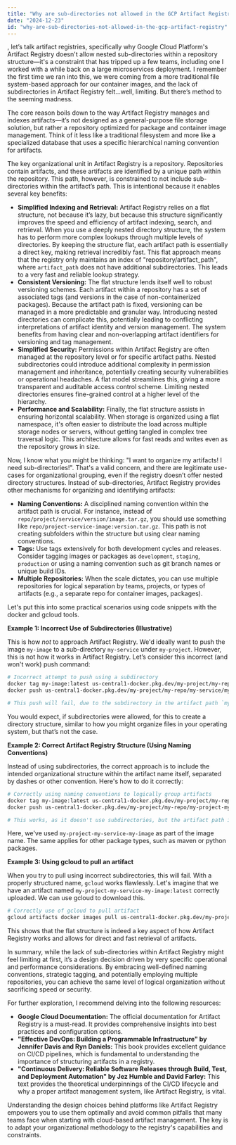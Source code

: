 ```yaml
---
title: "Why are sub-directories not allowed in the GCP Artifact Registry?"
date: "2024-12-23"
id: "why-are-sub-directories-not-allowed-in-the-gcp-artifact-registry"
---
```


, let’s talk artifact registries, specifically why Google Cloud Platform's Artifact Registry doesn't allow nested sub-directories within a repository structure—it's a constraint that has tripped up a few teams, including one I worked with a while back on a large microservices deployment. I remember the first time we ran into this, we were coming from a more traditional file system-based approach for our container images, and the lack of subdirectories in Artifact Registry felt…well, limiting. But there’s method to the seeming madness.

The core reason boils down to the way Artifact Registry manages and indexes artifacts—it’s not designed as a general-purpose file storage solution, but rather a repository optimized for package and container image management. Think of it less like a traditional filesystem and more like a specialized database that uses a specific hierarchical naming convention for artifacts.

The key organizational unit in Artifact Registry is a repository. Repositories contain artifacts, and these artifacts are identified by a unique path within the repository. This path, however, is constrained to not include sub-directories within the artifact’s path. This is intentional because it enables several key benefits:

*   **Simplified Indexing and Retrieval:** Artifact Registry relies on a flat structure, not because it’s lazy, but because this structure significantly improves the speed and efficiency of artifact indexing, search, and retrieval. When you use a deeply nested directory structure, the system has to perform more complex lookups through multiple levels of directories. By keeping the structure flat, each artifact path is essentially a direct key, making retrieval incredibly fast. This flat approach means that the registry only maintains an index of "repository/artifact_path", where `artifact_path` does not have additional subdirectories. This leads to a very fast and reliable lookup strategy.
*   **Consistent Versioning:** The flat structure lends itself well to robust versioning schemes. Each artifact within a repository has a set of associated tags (and versions in the case of non-containerized packages). Because the artifact path is fixed, versioning can be managed in a more predictable and granular way. Introducing nested directories can complicate this, potentially leading to conflicting interpretations of artifact identity and version management. The system benefits from having clear and non-overlapping artifact identifiers for versioning and tag management.
*   **Simplified Security:** Permissions within Artifact Registry are often managed at the repository level or for specific artifact paths. Nested subdirectories could introduce additional complexity in permission management and inheritance, potentially creating security vulnerabilities or operational headaches. A flat model streamlines this, giving a more transparent and auditable access control scheme. Limiting nested directories ensures fine-grained control at a higher level of the hierarchy.
*   **Performance and Scalability:** Finally, the flat structure assists in ensuring horizontal scalability. When storage is organized using a flat namespace, it's often easier to distribute the load across multiple storage nodes or servers, without getting tangled in complex tree traversal logic. This architecture allows for fast reads and writes even as the repository grows in size.

Now, I know what you might be thinking: "I want to organize my artifacts! I need sub-directories!". That's a valid concern, and there are legitimate use-cases for organizational grouping, even if the registry doesn’t offer nested directory structures. Instead of sub-directories, Artifact Registry provides other mechanisms for organizing and identifying artifacts:

*   **Naming Conventions:** A disciplined naming convention within the artifact path is crucial. For instance, instead of `repo/project/service/version/image.tar.gz`, you should use something like `repo/project-service-image:version.tar.gz`. This path is not creating subfolders within the structure but using clear naming conventions.
*   **Tags:** Use tags extensively for both development cycles and releases. Consider tagging images or packages as `development`, `staging`, `production` or using a naming convention such as git branch names or unique build IDs.
*   **Multiple Repositories:** When the scale dictates, you can use multiple repositories for logical separation by teams, projects, or types of artifacts (e.g., a separate repo for container images, packages).

Let's put this into some practical scenarios using code snippets with the docker and gcloud tools.

**Example 1: Incorrect Use of Subdirectories (Illustrative)**

This is how *not* to approach Artifact Registry. We'd ideally want to push the image `my-image` to a sub-directory `my-service` under `my-project`. However, this is not how it works in Artifact Registry. Let’s consider this incorrect (and won't work) push command:

```bash
# Incorrect attempt to push using a subdirectory
docker tag my-image:latest us-central1-docker.pkg.dev/my-project/my-repo/my-service/my-image:latest
docker push us-central1-docker.pkg.dev/my-project/my-repo/my-service/my-image:latest

# This push will fail, due to the subdirectory in the artifact path `my-service`
```

You would expect, if subdirectories were allowed, for this to create a directory structure, similar to how you might organize files in your operating system, but that’s not the case.

**Example 2: Correct Artifact Registry Structure (Using Naming Conventions)**

Instead of using subdirectories, the correct approach is to include the intended organizational structure within the artifact name itself, separated by dashes or other convention. Here's how to do it correctly:

```bash
# Correctly using naming conventions to logically group artifacts
docker tag my-image:latest us-central1-docker.pkg.dev/my-project/my-repo/my-project-my-service-my-image:latest
docker push us-central1-docker.pkg.dev/my-project/my-repo/my-project-my-service-my-image:latest

# This works, as it doesn't use subdirectories, but the artifact path is logically named.
```

Here, we've used `my-project-my-service-my-image` as part of the image name. The same applies for other package types, such as maven or python packages.

**Example 3: Using gcloud to pull an artifact**

When you try to pull using incorrect subdirectories, this will fail. With a properly structured name, `gcloud` works flawlessly. Let's imagine that we have an artifact named `my-project-my-service-my-image:latest` correctly uploaded. We can use gcloud to download this.

```bash
# Correctly use of gcloud to pull artifact
gcloud artifacts docker images pull us-central1-docker.pkg.dev/my-project/my-repo/my-project-my-service-my-image:latest
```

This shows that the flat structure is indeed a key aspect of how Artifact Registry works and allows for direct and fast retrieval of artifacts.

In summary, while the lack of sub-directories within Artifact Registry might feel limiting at first, it’s a design decision driven by very specific operational and performance considerations. By embracing well-defined naming conventions, strategic tagging, and potentially employing multiple repositories, you can achieve the same level of logical organization without sacrificing speed or security.

For further exploration, I recommend delving into the following resources:

*   **Google Cloud Documentation:** The official documentation for Artifact Registry is a must-read. It provides comprehensive insights into best practices and configuration options.
*   **"Effective DevOps: Building a Programmable Infrastructure" by Jennifer Davis and Ryn Daniels:** This book provides excellent guidance on CI/CD pipelines, which is fundamental to understanding the importance of structuring artifacts in a registry.
*   **"Continuous Delivery: Reliable Software Releases through Build, Test, and Deployment Automation" by Jez Humble and David Farley:** This text provides the theoretical underpinnings of the CI/CD lifecycle and why a proper artifact management system, like Artifact Registry, is vital.

Understanding the design choices behind platforms like Artifact Registry empowers you to use them optimally and avoid common pitfalls that many teams face when starting with cloud-based artifact management. The key is to adapt your organizational methodology to the registry's capabilities and constraints.
